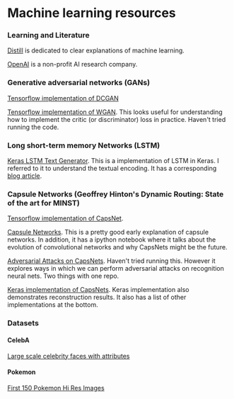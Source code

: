 # Machine learning resources

### Learning and Literature

[Distill](https://distill.pub) is dedicated to clear explanations of machine learning.

[OpenAI](https://openai.com) is a non-profit AI research company.

### Generative adversarial networks (GANs)

[Tensorflow implementation of DCGAN](https://github.com/carpedm20/DCGAN-tensorflow)

[Tensorflow implementation of WGAN](https://github.com/jiamings/wgan). This looks useful for understanding how to implement the critic (or discriminator) loss in practice. Haven't tried running the code.

### Long short-term memory Networks (LSTM)
[Keras LSTM Text Generator](https://github.com/ChunML/text-generator). This is a implementation of LSTM in Keras. I referred to it to understand the textual encoding. It has a corresponding [blog article](https://chunml.github.io/ChunML.github.io/project/Creating-Text-Generator-Using-Recurrent-Neural-Network/).

### Capsule Networks (Geoffrey Hinton's Dynamic Routing: State of the art for MINST)
[Tensorflow implementation of CapsNet](https://github.com/naturomics/CapsNet-Tensorflow).

[Capsule Networks](https://github.com/llSourcell/capsule_networks). This is a pretty good early explanation of capsule networks. In addition, it has a ipython notebook where it talks about the evolution of convolutional networks and why CapsNets might be the future.

[Adversarial Attacks on CapsNets](https://github.com/jaesik817/adv_attack_capsnet). Haven't tried running this. However it explores ways  in which we can perform adversarial attacks on recognition neural nets. Two things with one repo.

[Keras implementation of CapsNets](https://github.com/XifengGuo/CapsNet-Keras). Keras implementation also demonstrates reconstruction results. It also has a list of other implementations at the bottom.

### Datasets

#### CelebA
[Large scale celebrity faces with attributes](http://mmlab.ie.cuhk.edu.hk/projects/CelebA.html)

#### Pokemon
[First 150 Pokemon Hi Res Images](https://github.com/The-Chanman/pokemon-image-dataset)
